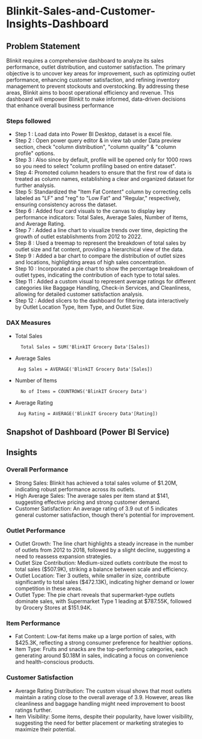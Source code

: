 # Blinkit-Sales-and-Customer-Insights-Dashboard

## Problem Statement

Blinkit requires a comprehensive dashboard to analyze its sales performance, outlet distribution, and customer satisfaction. The primary objective is to uncover key areas for improvement, such as optimizing outlet performance, enhancing customer satisfaction, and refining inventory management to prevent stockouts and overstocking. By addressing these areas, Blinkit aims to boost operational efficiency and revenue. This dashboard will empower Blinkit to make informed, data-driven decisions that enhance overall business performance

### Steps followed 

- Step 1 : Load data into Power BI Desktop, dataset is a excel file.
- Step 2 : Open power query editor & in view tab under Data preview section, check "column distribution", "column quality" & "column profile" options.
- Step 3 : Also since by default, profile will be opened only for 1000 rows so you need to select "column profiling based on entire dataset".
- Step 4: Promoted column headers to ensure that the first row of data is treated as column names, establishing a clear and organized dataset for further analysis.
- Step 5: Standardized the "Item Fat Content" column by correcting cells labeled as "LF" and "reg" to "Low Fat" and "Regular," respectively, ensuring consistency across the dataset.
- Step 6 : Added four card visuals to the canvas to display key performance indicators: Total Sales, Average Sales, Number of Items, and Average Rating.
- Step 7 : Added a line chart to visualize trends over time, depicting the growth of outlet establishments from 2012 to 2022.
- Step 8 : Used a treemap to represent the breakdown of total sales by outlet size and fat content, providing a hierarchical view of the data.
- Step 9 : Added a bar chart to compare the distribution of outlet sizes and locations, highlighting areas of high sales concentration.
- Step 10 : Incorporated a pie chart to show the percentage breakdown of outlet types, indicating the contribution of each type to total sales.
- Step 11 : Added a custom visual to represent average ratings for different categories like Baggage Handling, Check-in Services, and Cleanliness, allowing for detailed customer satisfaction analysis.
- Step 12 : Added slicers to the dashboard for filtering data interactively by Outlet Location Type, Item Type, and Outlet Size.
  
### DAX Measures

- Total Sales
        
        Total Sales = SUM('BlinkIT Grocery Data'[Sales])
        
 - Average Sales
 
        Avg Sales = AVERAGE('BlinkIT Grocery Data'[Sales])
 

 - Number of Items
 
         No of Items = COUNTROWS('BlinkIT Grocery Data') 
    

 - Average Rating

        Avg Rating = AVERAGE('BlinkIT Grocery Data'[Rating])
   
## Snapshot of Dashboard (Power BI Service)

        
## Insights 

### Overall Performance
- Strong Sales: Blinkit has achieved a total sales volume of $1.20M, indicating robust performance across its outlets.
- High Average Sales: The average sales per item stand at $141, suggesting effective pricing and strong customer demand.
- Customer Satisfaction: An average rating of 3.9 out of 5 indicates general customer satisfaction, though there's potential for improvement.
### Outlet Performance
- Outlet Growth: The line chart highlights a steady increase in the number of outlets from 2012 to 2018, followed by a slight decline, suggesting a need to reassess expansion strategies.
- Outlet Size Contribution: Medium-sized outlets contribute the most to total sales ($507.9K), striking a balance between scale and efficiency.
- Outlet Location: Tier 3 outlets, while smaller in size, contribute significantly to total sales ($472.13K), indicating higher demand or lower competition in these areas.
- Outlet Type: The pie chart reveals that supermarket-type outlets dominate sales, with Supermarket Type 1 leading at $787.55K, followed by Grocery Stores at $151.94K.
### Item Performance
- Fat Content: Low-fat items make up a large portion of sales, with $425.3K, reflecting a strong consumer preference for healthier options.
- Item Type: Fruits and snacks are the top-performing categories, each generating around $0.18M in sales, indicating a focus on convenience and health-conscious products.
### Customer Satisfaction
- Average Rating Distribution: The custom visual shows that most outlets maintain a rating close to the overall average of 3.9. However, areas like cleanliness and baggage handling might need improvement to boost ratings further.
- Item Visibility: Some items, despite their popularity, have lower visibility, suggesting the need for better placement or marketing strategies to maximize their potential.
